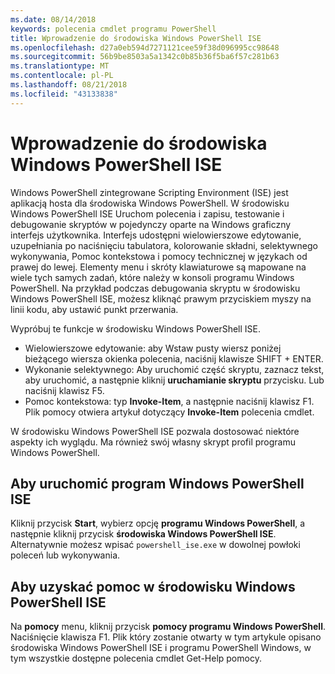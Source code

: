 ```yaml
---
ms.date: 08/14/2018
keywords: polecenia cmdlet programu PowerShell
title: Wprowadzenie do środowiska Windows PowerShell ISE
ms.openlocfilehash: d27a0eb594d7271121cee59f38d096995cc98648
ms.sourcegitcommit: 56b9be8503a5a1342c0b85b36f5ba6f57c281b63
ms.translationtype: MT
ms.contentlocale: pl-PL
ms.lasthandoff: 08/21/2018
ms.locfileid: "43133838"
---
```

# <a name="introducing-the-windows-powershell-ise"></a>Wprowadzenie do środowiska Windows PowerShell ISE

Windows PowerShell zintegrowane Scripting Environment (ISE) jest aplikacją hosta dla środowiska Windows PowerShell. W środowisku Windows PowerShell ISE Uruchom polecenia i zapisu, testowanie i debugowanie skryptów w pojedynczy oparte na Windows graficzny interfejs użytkownika. Interfejs udostępni wielowierszowe edytowanie, uzupełniania po naciśnięciu tabulatora, kolorowanie składni, selektywnego wykonywania, Pomoc kontekstowa i pomocy technicznej w językach od prawej do lewej. Elementy menu i skróty klawiaturowe są mapowane na wiele tych samych zadań, które należy w konsoli programu Windows PowerShell. Na przykład podczas debugowania skryptu w środowisku Windows PowerShell ISE, możesz kliknąć prawym przyciskiem myszy na linii kodu, aby ustawić punkt przerwania.

Wypróbuj te funkcje w środowisku Windows PowerShell ISE.

- Wielowierszowe edytowanie: aby Wstaw pusty wiersz poniżej bieżącego wiersza okienka polecenia, naciśnij klawisze SHIFT + ENTER.
- Wykonanie selektywnego: Aby uruchomić część skryptu, zaznacz tekst, aby uruchomić, a następnie kliknij **uruchamianie skryptu** przycisku. Lub naciśnij klawisz F5.
- Pomoc kontekstowa: typ **Invoke-Item**, a następnie naciśnij klawisz F1. Plik pomocy otwiera artykuł dotyczący **Invoke-Item** polecenia cmdlet.

W środowisku Windows PowerShell ISE pozwala dostosować niektóre aspekty ich wyglądu. Ma również swój własny skrypt profil programu Windows PowerShell.

## <a name="to-start-the-windows-powershell-ise"></a>Aby uruchomić program Windows PowerShell ISE

Kliknij przycisk **Start**, wybierz opcję **programu Windows PowerShell**, a następnie kliknij przycisk **środowiska Windows PowerShell ISE**.
Alternatywnie możesz wpisać `powershell_ise.exe` w dowolnej powłoki poleceń lub wykonywania.

## <a name="to-get-help-in-the-windows-powershell-ise"></a>Aby uzyskać pomoc w środowisku Windows PowerShell ISE

Na **pomocy** menu, kliknij przycisk **pomocy programu Windows PowerShell**. Naciśnięcie klawisza F1. Plik który zostanie otwarty w tym artykule opisano środowiska Windows PowerShell ISE i programu PowerShell Windows, w tym wszystkie dostępne polecenia cmdlet Get-Help pomocy.